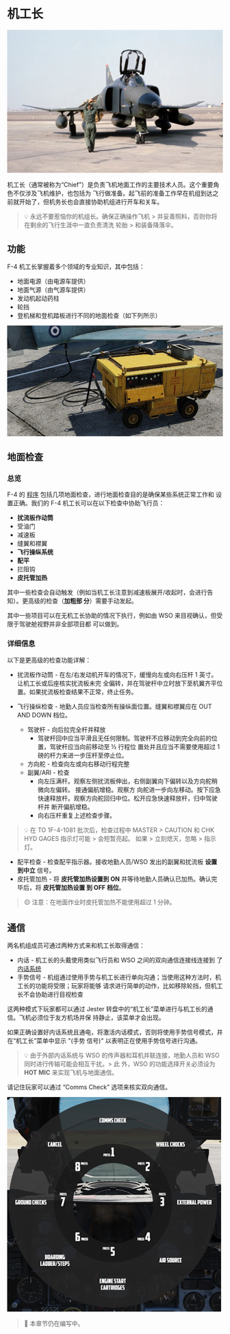 # 机工长

![crew chief](../img/crew_chief.jpg)

<!-- https://nara.getarchive.net/media/ -->

机工长（通常被称为“Chief”）是负责飞机地面工作的主要技术人员。这个重要角色不仅涉及飞机维护，也包括为
飞行做准备。起飞前的准备工作早在机组到达之前就开始了，但机务长也会直接协助机组进行开车和关车。

> 💡 永远不要惹恼你的机组长。确保正确操作飞机 > 并妥善照料，否则你将在剩余的飞行生涯中一直负责清洗
> 轮胎 > 和装备降落伞。

## 功能

F-4 机工长掌握着多个领域的专业知识，其中包括：

- 地面电源（由电源车提供）
- 地面气源（由气源车提供）
- 发动机起动药柱
- 轮挡
- 登机梯和登机踏板进行不同的地面检查（如下列所示）

![Ground Cart](../img/ground_cart_connected.jpg)

## 地面检查

### 总览

F-4 的 [程序](../procedures/overview.md) 包括几项地面检查，进行地面检查目的是确保某些系统正常工作和
设置正确。我们的 F-4 机工长可以在以下检查中协助飞行员：

- **扰流板作动筒**
- 受油门
- 减速板
- 缝翼和襟翼
- **飞行操纵系统**
- **配平**
- 拦阻钩
- **皮托管加热**

其中一些检查会自动触发（例如当机工长注意到减速板展开/收起时，会进行告知）。更高级的检查（**加粗部
分**）需要手动发起。

其中一些项目可以在无机工长协助的情况下执行，例如由 WSO 来目视确认，但受限于驾驶舱视野并非全部项目都
可以做到。

### 详细信息

以下是更高级的检查功能详解：

- 扰流板作动筒 - 在左/右发动机开车的情况下，缓慢向左或向右压杆 1 英寸。让机工长或后座核实扰流板未完
  全偏转，并在驾驶杆中立时放下至机翼齐平位置。如果扰流板检查结果不正常，终止任务。
- 飞行操纵检查 - 地勤人员应当检查所有操纵面位置。缝翼和襟翼应在 OUT AND DOWN 档位。

  - 驾驶杆 - 向后拉完全杆并释放
    - 驾驶杆回中应当平滑且无任何限制。驾驶杆不应移动到完全向前的位置，驾驶杆应当向前移动至 ½ 行程位
      置处并且应当不需要使用超过 1 磅的杆力来进一步压杆至停止位。
  - 方向舵 - 检查向左或向右移动行程完整
  - 副翼/ARI - 检查
    - 向左压满杆。观察左侧扰流板伸出，右侧副翼向下偏转以及方向舵稍微向左偏转。 接通偏航增稳。观察方
      向舵进一步向左移动。按下应急快速释放杆。观察方向舵回归中位。松开应急快速释放杆，归中驾驶杆并
      断开偏航增稳。
    - 向右压杆重复上述检查步骤。

> 💡 在 TO 1F-4-1081 批次后，检查过程中 MASTER > CAUTION 和 CHK HYD GAGES 指示灯可能 > 会短暂亮起。
> 如果 > 立刻熄灭，忽略 > 指示灯。

- 配平检查 - 检查配平指示器。接收地勤人员/WSO 发出的副翼和扰流板 **设置到中立** 信号。
- 皮托管加热 - 将 **皮托管加热设置到 ON** 并等待地勤人员确认已加热。确认完毕后，将 **皮托管加热设置
  到 OFF 档位**。

> 🟡 注意：在地面作业时皮托管加热不能使用超过 1 分钟。

## 通信

两名机组成员可通过两种方式来和机工长取得通信：

- 内话 - 机工长的头戴使用类似飞行员和 WSO 之间的双向通信连接线连接到
  了[内话系统](../systems/nav_com/intercom.md)
- 手势信号 - 机组通过使用手势与机工长进行单向沟通；当使用这种方法时，机工长的功能将受限；玩家将能够
  请求进行简单的动作，比如移除轮挡，但机工长不会协助进行目视检查

这两种模式下玩家都可以通过 Jester 转盘中的“机工长”菜单进行与机工长的通信。飞机必须位于友方机场并保
持静止，该菜单才会出现。

如果正确设置好内话系统且通电，将激活内话模式，否则将使用手势信号模式，并在“机工长”菜单中显示 "(手势
信号)" 以表明正在使用手势信号进行沟通。

> 💡 由于外部内话系统与 WSO 的传声器和耳机并联连接，地勤人员和 WSO 同时进行传输可能会相互干扰。> 此
> 外，WSO 的功能选择开关必须设为 **HOT MIC** 来实现飞机与地面通信。

请记住玩家可以通过 “Comms Check” 选项来核实双向通信。

![crew chief menu](../img/crew_chief_menu.jpg)

<!-- ![crew chief menu (hand signals)](../img/crew_chief_menu_hand_signals.jpg) -->

> 🚧 本章节仍在编写中。
